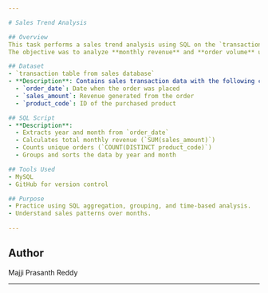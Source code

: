 ```yaml
---

# Sales Trend Analysis

## Overview
This task performs a sales trend analysis using SQL on the `transactions` dataset.  
The objective was to analyze **monthly revenue** and **order volume** using SQL aggregation techniques.

## Dataset
- `transaction table from sales database`
- **Description**: Contains sales transaction data with the following columns:
  - `order_date`: Date when the order was placed
  - `sales_amount`: Revenue generated from the order
  - `product_code`: ID of the purchased product

## SQL Script
- **Description**: 
  - Extracts year and month from `order_date`
  - Calculates total monthly revenue (`SUM(sales_amount)`)
  - Counts unique orders (`COUNT(DISTINCT product_code)`)
  - Groups and sorts the data by year and month

## Tools Used
- MySQL
- GitHub for version control

## Purpose
- Practice using SQL aggregation, grouping, and time-based analysis.
- Understand sales patterns over months.
  
---
```


## Author
Majji Prasanth Reddy

---
